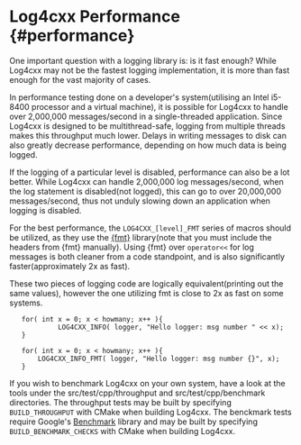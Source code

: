 Log4cxx Performance {#performance}
===
<!--
 Note: License header cannot be first, as doxygen does not generate
 cleanly if it before the '==='
-->
<!--
 Licensed to the Apache Software Foundation (ASF) under one or more
 contributor license agreements.  See the NOTICE file distributed with
 this work for additional information regarding copyright ownership.
 The ASF licenses this file to You under the Apache License, Version 2.0
 (the "License"); you may not use this file except in compliance with
 the License.  You may obtain a copy of the License at

	http://www.apache.org/licenses/LICENSE-2.0

 Unless required by applicable law or agreed to in writing, software
 distributed under the License is distributed on an "AS IS" BASIS,
 WITHOUT WARRANTIES OR CONDITIONS OF ANY KIND, either express or implied.
 See the License for the specific language governing permissions and
 limitations under the License.
-->

One important question with a logging library is: is it fast enough?  While
Log4cxx may not be the fastest logging implementation, it is more than fast
enough for the vast majority of cases.

In performance testing done on a developer's system(utilising an Intel
i5-8400 processor and a virtual machine), it is possible for Log4cxx to handle
over 2,000,000 messages/second in a single-threaded application.  Since
Log4cxx is designed to be multithread-safe, logging from multiple threads makes
this throughput much lower.  Delays in writing messages to disk can also
greatly decrease performance, depending on how much data is being logged.

If the logging of a particular level is disabled, performance can also be
a lot better.  While Log4cxx can handle 2,000,000 log messages/second, when
the log statement is disabled(not logged), this can go to over 20,000,000
messages/second, thus not unduly slowing down an application when logging
is disabled.

For the best performance, the `LOG4CXX_[level]_FMT` series of macros should
be utilized, as they use the [{fmt}](https://fmt.dev/latest/index.html)
library(note that you must include the headers from {fmt} manually).
Using {fmt} over `operator<<` for log messages is both cleaner from a code
standpoint, and is also significantly faster(approximately 2x as fast).

These two pieces of logging code are logically equivalent(printing out the same
values), however the one utilizing fmt is close to 2x as fast on some systems.

```{.cpp}
   for( int x = 0; x < howmany; x++ ){
            LOG4CXX_INFO( logger, "Hello logger: msg number " << x);
   }
```

```{.cpp}
   for( int x = 0; x < howmany; x++ ){
       LOG4CXX_INFO_FMT( logger, "Hello logger: msg number {}", x);
   }
```

If you wish to benchmark Log4cxx on your own system, have a look at the tools
under the src/test/cpp/throughput and src/test/cpp/benchmark directories.
The throughput tests may be built by
specifying `BUILD_THROUGHPUT` with CMake when building Log4cxx.
The benckmark tests require Google's [Benchmark](https://github.com/google/benchmark) library
and may be built by specifying `BUILD_BENCHMARK_CHECKS` with CMake when building Log4cxx.
